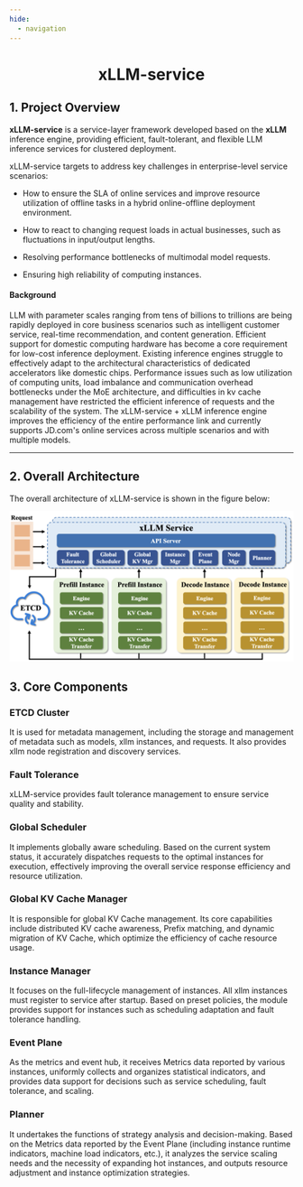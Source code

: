 ```yaml
---
hide:
  - navigation
---
```


<h1 align="center">
    xLLM-service
</h1>

## 1. Project Overview

**xLLM-service** is a service-layer framework developed based on the **xLLM** inference engine, providing efficient, fault-tolerant, and flexible LLM inference services for clustered deployment.

xLLM-service targets to address key challenges in enterprise-level service scenarios:

- How to ensure the SLA of online services and improve resource utilization of offline tasks in a hybrid online-offline deployment environment.

- How to react to changing request loads in actual businesses, such as fluctuations in input/output lengths.

- Resolving performance bottlenecks of multimodal model requests.

- Ensuring high reliability of computing instances.

#### Background

LLM with parameter scales ranging from tens of billions to trillions are being rapidly deployed in core business scenarios such as intelligent customer service, real-time recommendation, and content generation. Efficient support for domestic computing hardware has become a core requirement for low-cost inference deployment. Existing inference engines struggle to effectively adapt to the architectural characteristics of dedicated accelerators like domestic chips. Performance issues such as low utilization of computing units, load imbalance and communication overhead bottlenecks under the MoE architecture, and difficulties in kv cache management have restricted the efficient inference of requests and the scalability of the system. The xLLM-service + xLLM inference engine improves the efficiency of the entire performance link and currently supports JD\.com's online services across multiple scenarios and with multiple models.

--- 

## 2. Overall Architecture
The overall architecture of xLLM-service is shown in the figure below:

![1](../assets/service_arch.png)

## 3. Core Components

### ETCD Cluster
It is used for metadata management, including the storage and management of metadata such as models, xllm instances, and requests. It also provides xllm node registration and discovery services.

### Fault Tolerance
xLLM-service provides fault tolerance management to ensure service quality and stability.

### Global Scheduler
It implements globally aware scheduling. Based on the current system status, it accurately dispatches requests to the optimal instances for execution, effectively improving the overall service response efficiency and resource utilization.

### Global KV Cache Manager
It is responsible for global KV Cache management. Its core capabilities include distributed KV cache awareness, Prefix matching, and dynamic migration of KV Cache, which optimize the efficiency of cache resource usage.

### Instance Manager
It focuses on the full-lifecycle management of instances. All xllm instances must register to service after startup. Based on preset policies, the module provides support for instances such as scheduling adaptation and fault tolerance handling.

### Event Plane
As the metrics and event hub, it receives Metrics data reported by various instances, uniformly collects and organizes statistical indicators, and provides data support for decisions such as service scheduling, fault tolerance, and scaling.

### Planner
It undertakes the functions of strategy analysis and decision-making. Based on the Metrics data reported by the Event Plane (including instance runtime indicators, machine load indicators, etc.), it analyzes the service scaling needs and the necessity of expanding hot instances, and outputs resource adjustment and instance optimization strategies.
